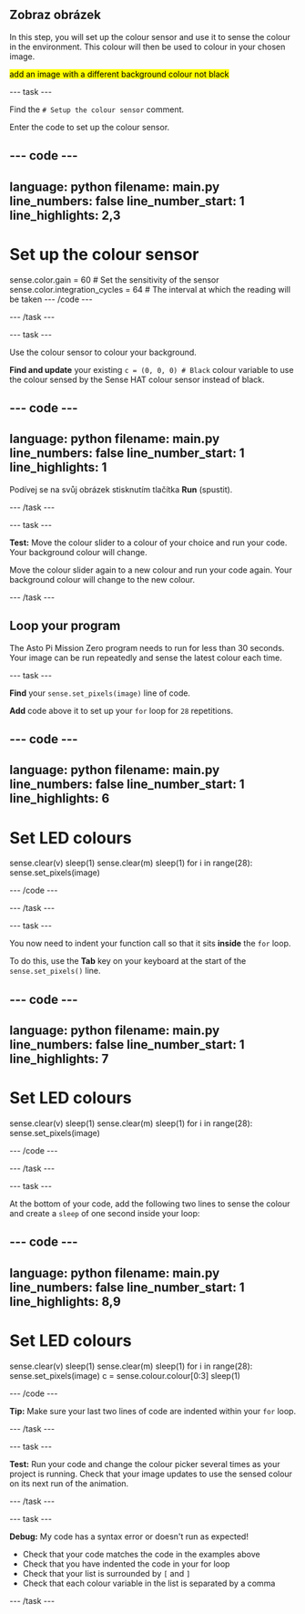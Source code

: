 ## Zobraz obrázek

In this step, you will set up the colour sensor and use it to sense the colour in the environment. This colour will then be used to colour in your chosen image.

<mark>add an image with a different background colour not black</mark>

--- task ---

Find the `# Setup the colour sensor` comment.

Enter the code to set up the colour sensor.

--- code ---
---
language: python filename: main.py line_numbers: false line_number_start: 1
line_highlights: 2,3
---
# Set up the colour sensor
sense.color.gain = 60 # Set the sensitivity of the sensor sense.color.integration_cycles = 64 # The interval at which the reading will be taken --- /code ---

--- /task ---

--- task ---

Use the colour sensor to colour your background.

**Find and update** your existing `c = (0, 0, 0) # Black` colour variable to use the colour sensed by the Sense HAT colour sensor instead of black.

--- code ---
---
language: python filename: main.py line_numbers: false line_number_start: 1
line_highlights: 1
---
Podívej se na svůj obrázek stisknutím tlačítka **Run** (spustit).

--- /task ---

--- task ---

**Test:** Move the colour slider to a colour of your choice and run your code. Your background colour will change.

Move the colour slider again to a new colour and run your code again. Your background colour will change to the new colour.

--- /task ---

## Loop your program

The Asto Pi Mission Zero program needs to run for less than 30 seconds. Your image can be run repeatedly and sense the latest colour each time.

--- task ---

**Find** your `sense.set_pixels(image)` line of code.

**Add** code above it to set up your `for` loop for `28` repetitions.

--- code ---
---
language: python filename: main.py line_numbers: false line_number_start: 1
line_highlights: 6
---
# Set LED colours
sense.clear(v) sleep(1) sense.clear(m) sleep(1) for i in range(28): sense.set_pixels(image)

--- /code ---

--- /task ---

--- task ---

You now need to indent your function call so that it sits **inside** the `for` loop.

To do this, use the **Tab** key on your keyboard at the start of the `sense.set_pixels()` line.

--- code ---
---
language: python filename: main.py line_numbers: false line_number_start: 1
line_highlights: 7
---
# Set LED colours
sense.clear(v) sleep(1) sense.clear(m) sleep(1) for i in range(28): sense.set_pixels(image)

--- /code ---

--- /task ---

--- task ---

At the bottom of your code, add the following two lines to sense the colour and create a `sleep` of one second inside your loop:

--- code ---
---
language: python filename: main.py line_numbers: false line_number_start: 1
line_highlights: 8,9
---
# Set LED colours
sense.clear(v) sleep(1) sense.clear(m) sleep(1) for i in range(28): sense.set_pixels(image) c = sense.colour.colour[0:3] sleep(1)

--- /code ---

**Tip:** Make sure your last two lines of code are indented within your `for` loop.

--- /task ---

--- task ---

**Test:** Run your code and change the colour picker several times as your project is running. Check that your image updates to use the sensed colour on its next run of the animation.

--- /task ---

--- task ---

**Debug:** My code has a syntax error or doesn't run as expected!

- Check that your code matches the code in the examples above
- Check that you have indented the code in your for loop
- Check that your list is surrounded by `[` and `]`
- Check that each colour variable in the list is separated by a comma

--- /task ---
